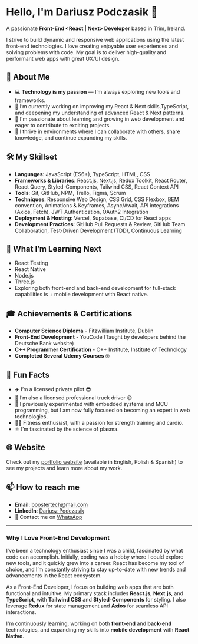 # Hello, I'm Dariusz Podczasik 👋  
A passionate **Front-End <React | Next>  Developer** based in Trim, Ireland.

I strive to build dynamic and responsive web applications using the latest front-end technologies. I love creating enjoyable user experiences and solving problems with code. My goal is to deliver high-quality and performant web apps with great UX/UI design.

## 🚀 About Me
- 💻 **Technology is my passion** — I’m always exploring new tools and frameworks.
- 🔭 I’m currently working on improving my React & Next skills,TypeScript, and deepening my understanding of advanced React & Next patterns.
- 🌱 I'm passionate about learning and growing in web development and eager to contribute to exciting projects.
- 💼 I thrive in environments where I can collaborate with others, share knowledge, and continue expanding my skills.

## 🛠️ My Skillset
- **Languages**: JavaScript (ES6+), TypeScript, HTML, CSS
- **Frameworks & Libraries**: React.js, Next.js, Redux Toolkit, React Router, React Query, Styled-Components, Tailwind CSS, React Context API
- **Tools**: Git, GitHub, NPM, Trello, Figma, Scrum
- **Techniques**: Responsive Web Design, CSS Grid, CSS Flexbox, BEM convention, Animations & Keyframes, Async/Await, API integrations (Axios, Fetch), JWT Authentication, OAuth2 Integration
- **Deployment & Hosting**: Vercel, Supabase, CI/CD for React apps
- **Development Practices**: GitHub Pull Requests & Review, GitHub Team Collaboration, Test-Driven Development (TDD), Continuous Learning

## 🌱 What I’m Learning Next
- React Testing
- React Native
- Node.js
- Three.js
- Exploring both front-end and back-end development for full-stack capabilities is + mobile development with React native.

## 🎓 Achievements & Certifications
- **Computer Science Diploma** - Fitzwilliam Institute, Dublin
- **Front-End Development** - YouCode (Taught by developers behind the Deutsche Bank website)
- **C++ Programmer Certification** - C++ Institute, Institute of Technology
- **Completed Several Udemy Courses** 🤓

## 🎉 Fun Facts
- ✈️ I’m a licensed private pilot 😎
- 🚛 I’m also a licensed professional truck driver 😉
- 🚀 I previously experimented with embedded systems and MCU programming, but I am now fully focused on becoming an expert in web technologies.
- 🏋️‍♂️ Fitness enthusiast, with a passion for strength training and cardio.
- ⚛️ I’m fascinated by the science of plasma.


## 🌐 Website  
Check out my [portfolio website](https://boostertech.github.io/Front-End-Dev-Portfolio/) (available in English, Polish & Spanish) to see my projects and learn more about my work.

## 📫 How to reach me
- **Email**: boostertech@mail.com
- **LinkedIn**: [Dariusz Podczasik](http://www.linkedin.com/in/Dariusz-Podczasik)
- 📱 Contact me on [WhatsApp](https://wa.me/353862013944)

---

### Why I Love Front-End Development

I’ve been a technology enthusiast since I was a child, fascinated by what code can accomplish. Initially, coding was a hobby where I could explore new tools, and it quickly grew into a career. React has become my tool of choice, and I’m constantly striving to stay up-to-date with new trends and advancements in the React ecosystem.

As a Front-End Developer, I focus on building web apps that are both functional and intuitive. My primary stack includes **React.js**, **Next.js**, and **TypeScript**, with **Tailwind CSS** and **Styled-Components** for styling. I also leverage **Redux** for state management and **Axios** for seamless API interactions.

I'm continuously learning, working on both **front-end** and **back-end** technologies, and expanding my skills into **mobile development** with **React Native**.

